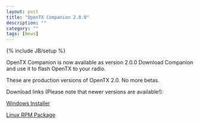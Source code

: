 ```yaml
---
layout: post
title: "OpenTX Companion 2.0.0"
description: ""
category: ""
tags: [News]
---
```

{% include JB/setup %}

OpenTX Companion is now available as version 2.0.0
Download Companion and use it to flash OpenTX to your radio.

These are production versions of OpenTX 2.0. No more betas.

Download links (Please note that newer versions are available!):

[Windows Installer](http://downloads-20.open-tx.org/companion/companionInstall_2.0.0.exe)

[Linux RPM Package](http://downloads-20.open-tx.org/companion/companion-2.0.0-i686.rpm)

